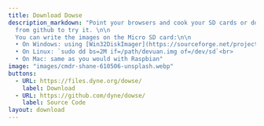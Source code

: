 ```yaml
---
title: Download Dowse
description_markdown: "Point your browsers and cook your SD cards or download the source code
  from github to try it. \n\n
  You can write the images on the Micro SD card:\n\n
  • On Windows: using [Win32DiskImager](https://sourceforge.net/projects/win32diskimager/) as you would do with [Raspbian](https://www.raspberrypi.com/documentation/computers/getting-started.html)<br>
  • On Linux: `sudo dd bs=2M if=/path/devuan.img of=/dev/sd`<br>
  • On Mac: same as you would with Raspbian"
image: "images/cmdr-shane-610506-unsplash.webp"
buttons:
  - URL: https://files.dyne.org/dowse/
    label: Download
  - URL: https://github.com/dyne/dowse/
    label: Source Code
layout: download
---
```


